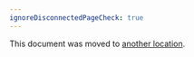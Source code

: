```yaml
---
ignoreDisconnectedPageCheck: true
---
```


This document was moved to [another location](../../retrospectives/3_9.md).
